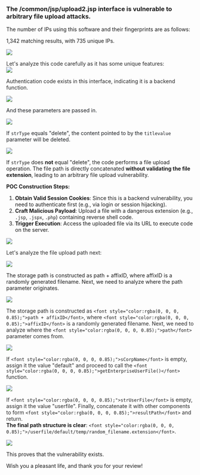 ### The /common/jsp/upload2.jsp interface is vulnerable to arbitrary file upload attacks.
The number of IPs using this software and their fingerprints are as follows:

1,342 matching results, with 735 unique IPs.

![](https://cdn.nlark.com/yuque/0/2025/png/50620181/1751782333856-f16a2cbf-071d-4f15-9b3a-39d858a04271.png?x-oss-process=image%2Fformat%2Cwebp)

<font style="color:rgba(0, 0, 0, 0.85);">Let's analyze this code carefully as it has some unique features:</font>  
![](https://cdn.nlark.com/yuque/0/2025/png/50620181/1751882304870-74c42ffd-ca2f-48ab-b14c-92cca2f3ca62.png)

<font style="color:rgba(0, 0, 0, 0.85);">Authentication code exists in this interface, indicating it is a backend function.</font>

![](https://cdn.nlark.com/yuque/0/2025/png/50620181/1751889180885-91bfdb25-97d3-41df-b1be-d712791c70e3.png)

<font style="color:rgb(28, 31, 35);">And these parameters are passed in.</font>

![](https://cdn.nlark.com/yuque/0/2025/png/50620181/1751889290572-0cfd82e4-825b-457d-87ef-e2d708ce317b.png)

<font style="color:rgb(28, 31, 35);">If `strType` equals "delete", the content pointed to by the `titlevalue` parameter will be deleted.</font>

![](https://cdn.nlark.com/yuque/0/2025/png/50620181/1751889493653-91751a40-8831-4418-bf1d-453eb30a44bf.png)

If `strType` does **not** equal "delete", the code performs a file upload operation. The file path is directly concatenated **without validating the file extension**, leading to an arbitrary file upload vulnerability.

**POC Construction Steps:**

1. **Obtain Valid Session Cookies**: Since this is a backend vulnerability, you need to authenticate first (e.g., via login or session hijacking).
2. **Craft Malicious Payload**: Upload a file with a dangerous extension (e.g., `.jsp`, `.jspx`, `.php`) containing reverse shell code.
3. **Trigger Execution**: Access the uploaded file via its URL to execute code on the server.

![](https://cdn.nlark.com/yuque/0/2025/png/50620181/1751890839524-2c5ae0d3-cc00-45b7-bdc9-8c31cd57f680.png)

<font style="color:rgba(0, 0, 0, 0.85);">Let's analyze the file upload path next:</font>

![](https://cdn.nlark.com/yuque/0/2025/png/50620181/1751936332613-0f819312-420c-41f5-b9ec-d8a194a2850b.png)

The storage path is constructed as path + affixID, where affixID is a randomly generated filename. Next, we need to analyze where the path parameter originates.

![](https://cdn.nlark.com/yuque/0/2025/png/50620181/1751892155886-be88986c-8e60-4081-86c5-77e546ce93b6.png)

<font style="color:rgba(0, 0, 0, 0.85);">The storage path is constructed as </font>`<font style="color:rgba(0, 0, 0, 0.85);">path + affixID</font>`<font style="color:rgba(0, 0, 0, 0.85);">, where </font>`<font style="color:rgba(0, 0, 0, 0.85);">affixID</font>`<font style="color:rgba(0, 0, 0, 0.85);"> is a randomly generated filename. Next, we need to analyze where the </font>`<font style="color:rgba(0, 0, 0, 0.85);">path</font>`<font style="color:rgba(0, 0, 0, 0.85);"> parameter comes from.</font>

![](https://cdn.nlark.com/yuque/0/2025/png/50620181/1751892520392-4af3c461-2d2b-4f90-8eab-459b75e7910e.png)

<font style="color:rgba(0, 0, 0, 0.85);">If </font>`<font style="color:rgba(0, 0, 0, 0.85);">sCorpName</font>`<font style="color:rgba(0, 0, 0, 0.85);"> is empty, assign it the value "default" and proceed to call the </font>`<font style="color:rgba(0, 0, 0, 0.85);">getEnterpriseUserFile()</font>`<font style="color:rgba(0, 0, 0, 0.85);"> function.</font>

![](https://cdn.nlark.com/yuque/0/2025/png/50620181/1751892556599-8febf3d0-0071-4861-86f8-d4f054d35869.png)

<font style="color:rgba(0, 0, 0, 0.85);">If </font>`<font style="color:rgba(0, 0, 0, 0.85);">strUserFile</font>`<font style="color:rgba(0, 0, 0, 0.85);"> is empty, assign it the value "userfile". Finally, concatenate it with other components to form </font>`<font style="color:rgba(0, 0, 0, 0.85);">resultPath</font>`<font style="color:rgba(0, 0, 0, 0.85);"> and return.</font>  
**The final path structure is clear**<font style="color:rgba(0, 0, 0, 0.85);">: </font>`<font style="color:rgba(0, 0, 0, 0.85);">/userfile/default/temp/random_filename.extension</font>`<font style="color:rgba(0, 0, 0, 0.85);">.</font>

![](https://cdn.nlark.com/yuque/0/2025/png/50620181/1751892028124-972042de-fd94-4922-b35d-a168e936374c.png)



This proves that the vulnerability exists.

Wish you a pleasant life, and thank you for your review!

